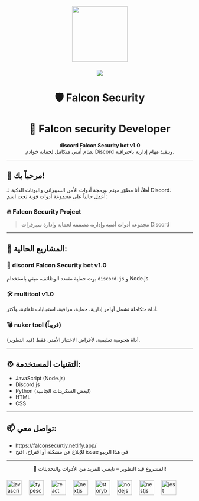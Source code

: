 <div align="center">
  <img height="150" src="https://media.giphy.com/media/M9gbBd9nbDrOTu1Mqx/giphy.gif"  />
</div>

###


###

<div align="center">
  <img src="https://visitor-badge.laobi.icu/badge?page_id=maurodesouza.maurodesouza&"  />
</div>

###

<h1 align="center">🛡️ Falcon Security</h1>
<h1 align="center">👋 Falcon security Developer</h1>
<p align="center">
  <b>discord Falcon Security bot v1.0</b><br>
  نظام أمني متكامل لحماية خوادم Discord وتنفيذ مهام إدارية باحترافية.
</p>

---

## 👋 مرحباً بك!

أهلاً، أنا مطوّر مهتم ببرمجة أدوات الأمن السيبراني والبوتات الذكية لـ Discord.  
أعمل حالياً على مجموعة أدوات قوية تحت اسم:

### 🔥 Falcon Security Project

> مجموعة أدوات أمنية وإدارية مصممة لحماية وإدارة سيرفرات Discord

---

## 🧰 المشاريع الحالية:

### 🤖 discord Falcon Security bot v1.0
بوت حماية متعدد الوظائف، مبني باستخدام `discord.js` و Node.js.

### 🛠️ multitool v1.0
أداة متكاملة تشمل أوامر إدارية، حماية، مراقبة، استجابات تلقائية، وأكثر.

### 💣 nuker tool (قريباً)
أداة هجومية تعليمية، لأغراض الاختبار الأمني فقط (قيد التطوير).

---

## ⚙️ التقنيات المستخدمة:
- JavaScript (Node.js)
- Discord.js
- Python (لبعض السكربتات الجانبية)
- HTML
- CSS

---

## 📫 تواصل معي:
- https://falconsecurtiy.netlify.app/
- للإبلاغ عن مشكلة أو اقتراح، افتح issue في هذا الريبو

---

<p align="center">
  🚧 المشروع قيد التطوير – تابعني للمزيد من الأدوات والتحديثات!
</p>


###

<div align="left">
            <img src="https://cdn.jsdelivr.net/gh/devicons/devicon/icons/javascript/javascript-original.svg" height="40" alt="javascript logo"  />
            <img width="12" />
              <img src="https://cdn.jsdelivr.net/gh/devicons/devicon/icons/typescript/typescript-original.svg" height="40" alt="typescript logo"  />
              <img width="12" />
              <img src="https://cdn.jsdelivr.net/gh/devicons/devicon/icons/react/react-original.svg" height="40" alt="react logo"  />
              <img width="12" />
              <img src="https://cdn.jsdelivr.net/gh/devicons/devicon/icons/nextjs/nextjs-original.svg" height="40" alt="nextjs logo"  />
              <img width="12" />
              <img src="https://cdn.jsdelivr.net/gh/devicons/devicon/icons/storybook/storybook-original.svg" height="40" alt="storybook logo"  />
              <img width="12" />
              <img src="https://cdn.jsdelivr.net/gh/devicons/devicon/icons/nodejs/nodejs-original.svg" height="40" alt="nodejs logo"  />
              <img width="12" />
              <img src="https://cdn.jsdelivr.net/gh/devicons/devicon/icons/nestjs/nestjs-original.svg" height="40" alt="nestjs logo"  />
              <img width="12" />
              <img src="https://cdn.jsdelivr.net/gh/devicons/devicon/icons/jest/jest-plain.svg" height="40" alt="jest logo"  />
            </div>


###


